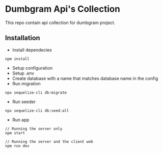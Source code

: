# Dumbgram Api's Collection
This repo contain api collection for dumbgram project.

## Installation
- Install dependecies
```
npm install
```
- Setup configuration
- Setup .env
- Create database with a name that matches database name in the config
- Run migration
```
npx sequelize-cli db:migrate
```
- Run seeder
```
npx sequelize-cli db:seed:all
```
- Run app
```
// Running the server only
npm start

// Running the server and the client web
npm run dev
```


